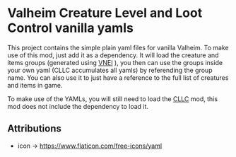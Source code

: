 # Valheim Creature Level and Loot Control vanilla yamls

This project contains the simple plain yaml files for vanilla Valheim. 
To make use of this mod, just add it as a dependency. It will load the creature and items groups (generated using [VNEI](https://valheim.thunderstore.io/package/MSchmoecker/VNEI/) ), you then can use the groups inside your own yaml (CLLC accumulates all yamls) by referending the group name. You can also use it to just have a reference to the full list of creatures and items in game.

To make use of the YAMLs, you will still need to load the [CLLC](https://valheim.thunderstore.io/package/Smoothbrain/CreatureLevelAndLootControl/) mod, this mod does not include the dependency to load it.

## Attributions

* icon -> https://www.flaticon.com/free-icons/yaml
